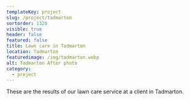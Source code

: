 ```yaml
---
templateKey: project
slug: /project/tadmarton
sortorder: 1320
visible: true
header: false
featured: false
title: Lawn care in Tadmarton 
location: Tadmarton 
featuredimage: /img/tadmarton.webp
alt: Tadmarton After photo
category:
  - project
---
```

These are the results of our lawn care service at a client in Tadmarton.
